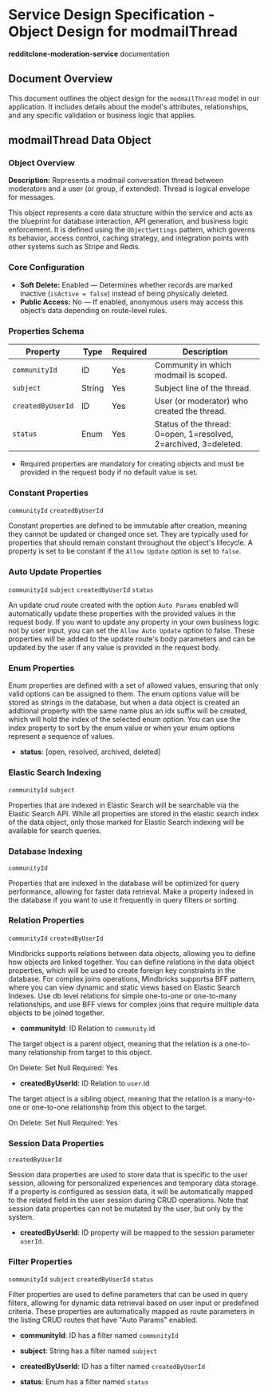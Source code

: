 # Service Design Specification - Object Design for modmailThread

**redditclone-moderation-service** documentation

## Document Overview

This document outlines the object design for the `modmailThread` model in our application. It includes details about the model's attributes, relationships, and any specific validation or business logic that applies.

## modmailThread Data Object

### Object Overview

**Description:** Represents a modmail conversation thread between moderators and a user (or group, if extended). Thread is logical envelope for messages.

This object represents a core data structure within the service and acts as the blueprint for database interaction, API generation, and business logic enforcement.
It is defined using the `ObjectSettings` pattern, which governs its behavior, access control, caching strategy, and integration points with other systems such as Stripe and Redis.

### Core Configuration

- **Soft Delete:** Enabled — Determines whether records are marked inactive (`isActive = false`) instead of being physically deleted.
- **Public Access:** No — If enabled, anonymous users may access this object’s data depending on route-level rules.

### Properties Schema

| Property          | Type   | Required | Description                                                      |
| ----------------- | ------ | -------- | ---------------------------------------------------------------- |
| `communityId`     | ID     | Yes      | Community in which modmail is scoped.                            |
| `subject`         | String | Yes      | Subject line of the thread.                                      |
| `createdByUserId` | ID     | Yes      | User (or moderator) who created the thread.                      |
| `status`          | Enum   | Yes      | Status of the thread: 0=open, 1=resolved, 2=archived, 3=deleted. |

- Required properties are mandatory for creating objects and must be provided in the request body if no default value is set.

### Constant Properties

`communityId` `createdByUserId`

Constant properties are defined to be immutable after creation, meaning they cannot be updated or changed once set. They are typically used for properties that should remain constant throughout the object's lifecycle.
A property is set to be constant if the `Allow Update` option is set to `false`.

### Auto Update Properties

`communityId` `subject` `createdByUserId` `status`

An update crud route created with the option `Auto Params` enabled will automatically update these properties with the provided values in the request body.
If you want to update any property in your own business logic not by user input, you can set the `Allow Auto Update` option to false.
These properties will be added to the update route's body parameters and can be updated by the user if any value is provided in the request body.

### Enum Properties

Enum properties are defined with a set of allowed values, ensuring that only valid options can be assigned to them.
The enum options value will be stored as strings in the database,
but when a data object is created an addtional property with the same name plus an idx suffix will be created, which will hold the index of the selected enum option.
You can use the index property to sort by the enum value or when your enum options represent a sequence of values.

- **status**: [open, resolved, archived, deleted]

### Elastic Search Indexing

`communityId` `subject`

Properties that are indexed in Elastic Search will be searchable via the Elastic Search API.
While all properties are stored in the elastic search index of the data object, only those marked for Elastic Search indexing will be available for search queries.

### Database Indexing

`communityId`

Properties that are indexed in the database will be optimized for query performance, allowing for faster data retrieval.
Make a property indexed in the database if you want to use it frequently in query filters or sorting.

### Relation Properties

`communityId` `createdByUserId`

Mindbricks supports relations between data objects, allowing you to define how objects are linked together.
You can define relations in the data object properties, which will be used to create foreign key constraints in the database.
For complex joins operations, Mindbricks supportsa BFF pattern, where you can view dynamic and static views based on Elastic Search Indexes.
Use db level relations for simple one-to-one or one-to-many relationships, and use BFF views for complex joins that require multiple data objects to be joined together.

- **communityId**: ID
  Relation to `community`.id

The target object is a parent object, meaning that the relation is a one-to-many relationship from target to this object.

On Delete: Set Null
Required: Yes

- **createdByUserId**: ID
  Relation to `user`.id

The target object is a sibling object, meaning that the relation is a many-to-one or one-to-one relationship from this object to the target.

On Delete: Set Null
Required: Yes

### Session Data Properties

`createdByUserId`

Session data properties are used to store data that is specific to the user session, allowing for personalized experiences and temporary data storage.
If a property is configured as session data, it will be automatically mapped to the related field in the user session during CRUD operations.
Note that session data properties can not be mutated by the user, but only by the system.

- **createdByUserId**: ID property will be mapped to the session parameter `userId`.

### Filter Properties

`communityId` `subject` `createdByUserId` `status`

Filter properties are used to define parameters that can be used in query filters, allowing for dynamic data retrieval based on user input or predefined criteria.
These properties are automatically mapped as route parameters in the listing CRUD routes that have "Auto Params" enabled.

- **communityId**: ID has a filter named `communityId`

- **subject**: String has a filter named `subject`

- **createdByUserId**: ID has a filter named `createdByUserId`

- **status**: Enum has a filter named `status`
